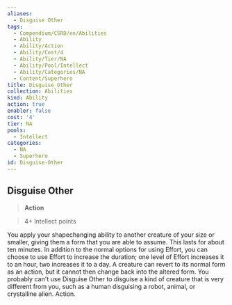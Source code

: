 ```yaml
---
aliases:
  - Disguise Other
tags:
  - Compendium/CSRD/en/Abilities
  - Ability
  - Ability/Action
  - Ability/Cost/4
  - Ability/Tier/NA
  - Ability/Pool/Intellect
  - Ability/Categories/NA
  - Content/Superhero
title: Disguise Other
collection: Abilities
kind: Ability
action: true
enabler: false
cost: '4'
tier: NA
pools:
  - Intellect
categories:
  - NA
  - Superhero
id: Disguise-Other
---
```

## Disguise Other    
>**Action**    
>4+ Intellect points  
    
You apply your shapechanging ability to another creature of your size or smaller, giving them a form that you are able to assume. This lasts for about ten minutes. In addition to the normal options for using Effort, you can choose to use Effort to increase the duration; one level of Effort increases it to an hour, two increases it to a day. A creature can revert to its normal form as an action, but it cannot then change back into the altered form. You probably can't use Disguise Other to disguise a kind of creature that is very different from you, such as a human disguising a robot, animal, or crystalline alien. Action.
